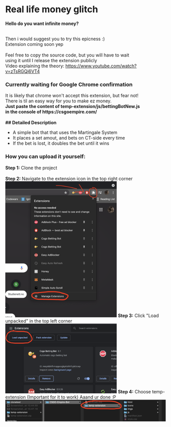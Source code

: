 <h1>Real life money glitch</h1>

<b>Hello do you want infinite money?</b><br><br>

Then i would suggest you to try this epicness :)<br>
Extension coming soon yep<br><br>
Feel free to copy the source code, but you will have to wait<br>
using it until I release the extension publicly
<br>
Video explaining the theory: https://www.youtube.com/watch?v=zTsRGQj6VT4<br>

<h3>Currently waiting for Google Chrome confirmation</h3>
<b></b>It is likely that chrome won't accept this extension, but fear not!<br>
There is til an easy way for you to make ez money.<br>
<b>Just paste the content of temp-extension/js/bettingBotNew.js<br> 
in the console of https://csgoempire.com/</b><br><br>
<b>## Detailed Description</b><br>

- A simple bot that that uses the Martingale System
- It places a set amout, and bets on CT-side every time
- If the bet is lost, it doubles the bet until it wins

<h3>How you can upload it yourself:</h3>
<b>Step 1:</b> Clone the project<br><br>
<b>Step 2:</b> Navigate to the extension icon in the top right corner<img src = "temp-extension/imgs/step1.png" width="350px">
<b>Step 3:</b> Click "Load unpacked" in the top left corner<img src = "temp-extension/imgs/step2.png" width="350px">
<b>Step 4:</b> Choose temp-extension (Important for it to work) Aaand ur done :P<img src = "temp-extension/imgs/step3.png" width="650px">
